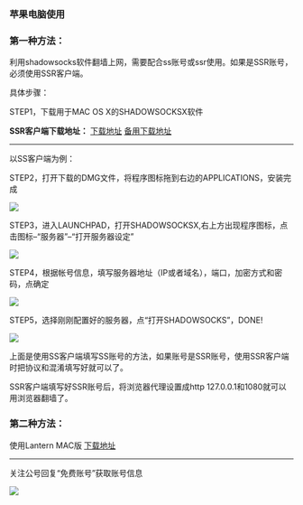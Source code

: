 ### 苹果电脑使用

### 第一种方法：

利用shadowsocks软件翻墙上网，需要配合ss账号或ssr使用。如果是SSR账号，必须使用SSR客户端。

具体步骤：

STEP1，下载用于MAC OS X的SHADOWSOCKSX软件 

**SSR客户端下载地址：** [下载地址](https://github.com/shadowsocksr-backup/ShadowsocksX-NG/releases) [备用下载地址](https://nofile.io/f/62K91pC7cBa/ShadowsocksX-NG-R8+.dmg)

***

以SS客户端为例：

STEP2，打开下载的DMG文件，将程序图标拖到右边的APPLICATIONS，安装完成

![](https://raw.githubusercontent.com/Alvin9999/pac2/master/MAC1.png)

STEP3，进入LAUNCHPAD，打开SHADOWSOCKSX,右上方出现程序图标，点击图标–“服务器”–“打开服务器设定”

![](https://raw.githubusercontent.com/Alvin9999/pac2/master/MAC2.png)

STEP4，根据帐号信息，填写服务器地址（IP或者域名），端口，加密方式和密码，点确定

![](https://raw.githubusercontent.com/Alvin9999/pac2/master/MAC3.png)

STEP5，选择刚刚配置好的服务器，点“打开SHADOWSOCKS”，DONE!

![](https://raw.githubusercontent.com/Alvin9999/pac2/master/MAC4.png)

上面是使用SS客户端填写SS账号的方法，如果账号是SSR账号，使用SSR客户端时把协议和混淆填写好就可以了。

SSR客户端填写好SSR账号后，将浏览器代理设置成http 127.0.0.1和1080就可以用浏览器翻墙了。

### 第二种方法：

使用Lantern MAC版 [下载地址](https://raw.githubusercontent.com/getlantern/lantern-binaries/master/lantern-installer.dmg)

***

关注公号回复“免费账号”获取账号信息

![](https://m.wiredtiger.org/mfzh/qrcode.jpg)
